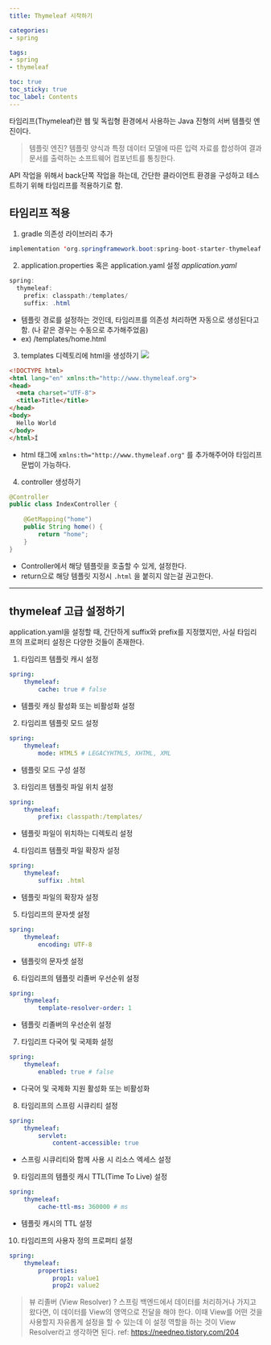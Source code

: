 ```yaml
---
title: Thymeleaf 시작하기

categories:
- spring

tags:
- spring
- thymeleaf

toc: true
toc_sticky: true
toc_label: Contents
---
```




타임리프(Thymeleaf)란 웹 및 독립형 환경에서 사용하는 Java 진형의 서버 템플릿 엔진이다.  

> 템플릿 엔진?
> 템플릿 양식과 특정 데이터 모델에 따른 입력 자료를 합성하여 결과 문서를 출력하는 소프트웨어 컴포넌트를 통칭한다.

API 작업을 위해서 back단쪽 작업을 하는데, 간단한 클라이언트 환경을 구성하고 테스트하기 위해 타임리프를 적용하기로 함.

## 타임리프 적용

1. gradle 의존성 라이브러리 추가
```java
implementation 'org.springframework.boot:spring-boot-starter-thymeleaf'
```

2. application.properties 혹은 application.yaml 설정
*application.yaml*
```java
spring:  
  thymeleaf:  
    prefix: classpath:/templates/  
    suffix: .html
```
- 템플릿 경로를 설정하는 것인데, 타임리프를 의존성 처리하면 자동으로 생성된다고 함. (나 같은 경우는 수동으로 추가해주었음)
- ex) /templates/home.html

3. templates 디렉토리에 html을 생성하기
![](https://i.imgur.com/K8DQF33.png)

```html
<!DOCTYPE html>  
<html lang="en" xmlns:th="http://www.thymeleaf.org">  
<head>  
  <meta charset="UTF-8">  
  <title>Title</title>  
</head>  
<body>  
  Hello World  
</body>  
</html>Í
```
- html 태그에 `xmlns:th="http://www.thymeleaf.org"` 를 추가해주어야 타임리프 문법이 가능하다.

4. controller 생성하기
```java
@Controller  
public class IndexController {  
  
    @GetMapping("home")  
    public String home() {  
        return "home";  
    }
}
```
- Controller에서 해당 템플릿을 호출할 수 있게, 설정한다.
- return으로 해당 템플릿 지정시 `.html` 을 붙히지 않는걸 권고한다.

---

## thymeleaf 고급 설정하기
application.yaml을 설정할 때, 간단하게 suffix와 prefix를 지정했지만, 사실 타임리프의 프로퍼티 설정은 다양한 것들이 존재한다.

1. 타임리프 템플릿 캐시 설정
```yaml
spring:
	thymeleaf:
		cache: true # false
```
- 템플릿 캐싱 활성화 또는 비활성화 설정

2. 타임리프 템플릿 모드 설정
```yaml
spring:
	thymeleaf:
		mode: HTML5 # LEGACYHTML5, XHTML, XML
```
- 템플릿 모드 구성 설정

3. 타임리프 템플릿 파일 위치 설정
```yaml
spring:
	thymeleaf:
		prefix: classpath:/templates/
```
- 템플릿 파일이 위치하는 디렉토리 설정

4. 타임리프 템플릿 파일 확장자 설정
```yaml
spring:
	thymeleaf:
		suffix: .html
```
- 템플릿 파일의 확장자 설정

5. 타임리프의 문자셋 설정
```yaml
spring:
	thymeleaf:
		encoding: UTF-8
```
- 템플릿의 문자셋 설정

6. 타임리프의 템플릿 리졸버 우선순위 설정
```yaml
spring:
	thymeleaf:
		template-resolver-order: 1
```
- 템플릿 리졸버의 우선순위 설정

7. 타임리프 다국어 및 국제화 설정
```yaml
spring:
	thymeleaf:
		enabled: true # false
```
- 다국어 및 국제화 지원 활성화 또는 비활성화

8. 타임리프의 스프링 시큐리티 설정
```yaml
spring:
	thymeleaf:
		servlet:
			content-accessible: true
```
- 스프링 시큐리티와 함께 사용 시 리소스 엑세스 설정

9. 타임리프의 템플릿 캐시 TTL(Time To Live) 설정
```yaml
spring:
	thymeleaf:
		cache-ttl-ms: 360000 # ms
```
- 템플릿 캐시의 TTL 설정



10. 타임리프의 사용자 정의 프로퍼티 설정
```yaml
spring:
	thymeleaf:
		properties:
			prop1: value1
			prop2: value2
```



> 뷰 리졸버 (View Resolver) ?
> 스프링 백엔드에서 데이터를 처리하거나 가지고 왔다면, 이 데이터를 View의 영역으로 전달을 해야 한다. 이때 View를 어떤 것을 사용할지 자유롭게 설정을 할 수 있는데 이 설정 역할을 하는 것이 View Resolver라고 생각하면 된다.
> ref: https://needneo.tistory.com/204